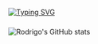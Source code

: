 [![Typing SVG](https://readme-typing-svg.herokuapp.com?font=Fira+Code&pause=1000&width=435&lines=Ola%2C+a+todos;Sou+o+Rodrigo)](https://git.io/typing-svg)


###

![Rodrigo's GitHub stats](https://github-readme-stats.vercel.app/api?username=anuraghazra&hide=contribs,prs)
